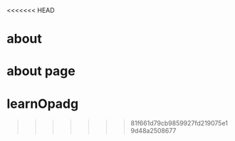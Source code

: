 <<<<<<< HEAD
# about
about page
=======
# learnOpadg
>>>>>>> 81f661d79cb9859927fd219075e19d48a2508677

